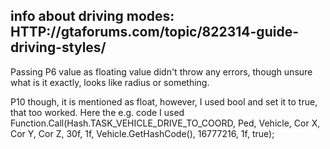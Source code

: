 info about driving modes: HTTP://gtaforums.com/topic/822314-guide-driving-styles/
---------------------------------------------------------------
Passing P6 value as floating value didn't throw any errors, though unsure what is it exactly, looks like radius or something.

P10 though, it is mentioned as float, however, I used bool and set it to true, that too worked.
Here the e.g. code I used
Function.Call(Hash.TASK_VEHICLE_DRIVE_TO_COORD, Ped, Vehicle, Cor X, Cor Y, Cor Z, 30f, 1f, Vehicle.GetHashCode(), 16777216, 1f, true);